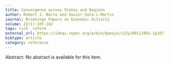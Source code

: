 ```yaml
---
title: Convergence across States and Regions
author: Robert J. Barro and Xavier Sala-i-Martin
journal: Brookings Papers on Economic Activity
volume: 22(1):107-182
tags: rich  reform
external_url: https://ideas.repec.org/a/bin/bpeajo/v22y1991i1991-1p107-182.html
bibtype: article
category: reference
---
```

Abstract: No abstract is available for this item.
